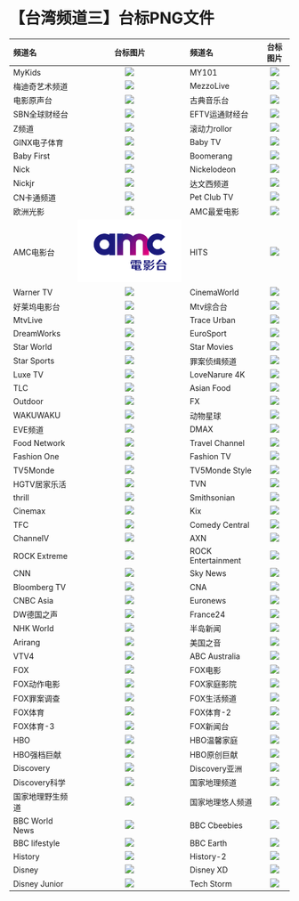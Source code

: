 # 【台湾频道三】台标PNG文件
|频道名|台标图片|频道名|台标图片|
|:---|:---:|:---|:---:|
|MyKids|<img src="https://raw.githubusercontent.com/bashlin/TVlogo/main/img/Mykids.png">|MY101|<img src="https://raw.githubusercontent.com/bashlin/TVlogo/main/img/MY101.png">|
|梅迪奇艺术频道|<img src="https://raw.githubusercontent.com/bashlin/TVlogo/main/img/Mediciarts.png">|MezzoLive|<img src="https://raw.githubusercontent.com/bashlin/TVlogo/main/img/mezzolive.png">|
|电影原声台|<img src="https://raw.githubusercontent.com/bashlin/TVlogo/main/img/cmusic.png">|古典音乐台|<img src="https://raw.githubusercontent.com/bashlin/TVlogo/main/img/classical.png">|
|SBN全球财经台|<img src="https://raw.githubusercontent.com/bashlin/TVlogo/main/img/SBNcaijing.png">|EFTV运通财经台|<img src="https://raw.githubusercontent.com/bashlin/TVlogo/main/img/EFTVcaijing.png">|
|Z频道|<img src="https://raw.githubusercontent.com/bashlin/TVlogo/main/img/Zpindao.png">|滚动力rollor|<img src="https://raw.githubusercontent.com/bashlin/TVlogo/main/img/rollor.png">|
|GINX电子体育|<img src="https://raw.githubusercontent.com/bashlin/TVlogo/main/img/GINXesport.png">|Baby TV|<img src="https://raw.githubusercontent.com/bashlin/TVlogo/main/img/BabyTV.png">|
|Baby First|<img src="https://raw.githubusercontent.com/bashlin/TVlogo/main/img/BabyFirst.png">|Boomerang|<img src="https://raw.githubusercontent.com/bashlin/TVlogo/main/img/Boomerang.png">|
|Nick|<img src="https://raw.githubusercontent.com/bashlin/TVlogo/main/img/Nick.png">|Nickelodeon|<img src="https://raw.githubusercontent.com/bashlin/TVlogo/main/img/Nickelodeon.png">|
|Nickjr|<img src="https://raw.githubusercontent.com/bashlin/TVlogo/main/img/Nickjr.png">|达文西频道|<img src="https://raw.githubusercontent.com/bashlin/TVlogo/main/img/DaVinci.png">|
|CN卡通频道|<img src="https://raw.githubusercontent.com/bashlin/TVlogo/main/img/CNCartoon.png">|Pet Club TV|<img src="https://raw.githubusercontent.com/bashlin/TVlogo/main/img/PetClubTV.png">|
|欧洲光影|<img src="https://raw.githubusercontent.com/bashlin/TVlogo/main/img/MyCinema.png">|AMC最爱电影|<img src="https://raw.githubusercontent.com/bashlin/TVlogo/main/img/AMCMovies.png">|
|AMC电影台|<img src="https://raw.githubusercontent.com/bashlin/TVlogo/main/img/AMCMovies2.png">|HITS|<img src="https://raw.githubusercontent.com/bashlin/TVlogo/main/img/HITS.png">|
|Warner TV|<img src="https://raw.githubusercontent.com/bashlin/TVlogo/main/img/WarnerTV.png">|CinemaWorld|<img src="https://raw.githubusercontent.com/bashlin/TVlogo/main/img/CinemaWorld.png">|
|好莱坞电影台|<img src="https://raw.githubusercontent.com/bashlin/TVlogo/main/img/Hollywood.png">|Mtv综合台|<img src="https://raw.githubusercontent.com/bashlin/TVlogo/main/img/MTV.png">|
|MtvLive|<img src="https://raw.githubusercontent.com/bashlin/TVlogo/main/img/MTVLive.png">|Trace Urban|<img src="https://raw.githubusercontent.com/bashlin/TVlogo/main/img/TraceUrban.png">|Trace Sport Stars|<img src="https://raw.githubusercontent.com/bashlin/TVlogo/main/img/TraceSport.png">|
|DreamWorks|<img src="https://raw.githubusercontent.com/bashlin/TVlogo/main/img/DreamWorks.png">|EuroSport|<img src="https://raw.githubusercontent.com/bashlin/TVlogo/main/img/EuroSport.png">|
|Star World|<img src="https://raw.githubusercontent.com/bashlin/TVlogo/main/img/StarWorld.png">|Star Movies|<img src="https://raw.githubusercontent.com/bashlin/TVlogo/main/img/StarMovies.png">|
|Star Sports|<img src="https://raw.githubusercontent.com/bashlin/TVlogo/main/img/StarSports.png">|罪案侦缉频道|<img src="https://raw.githubusercontent.com/bashlin/TVlogo/main/img/Crimeplus.png">|
|Luxe TV|<img src="https://raw.githubusercontent.com/bashlin/TVlogo/main/img/LuxeTV.png">|LoveNarure 4K|<img src="https://raw.githubusercontent.com/bashlin/TVlogo/main/img/LoveNarure4K.png">|
|TLC|<img src="https://raw.githubusercontent.com/bashlin/TVlogo/main/img/TLCTV.png">|Asian Food|<img src="https://raw.githubusercontent.com/bashlin/TVlogo/main/img/AsianFood.png">|
|Outdoor|<img src="https://raw.githubusercontent.com/bashlin/TVlogo/main/img/Outdoor.png">|FX|<img src="https://raw.githubusercontent.com/bashlin/TVlogo/main/img/FXTV.png">|
|WAKUWAKU|<img src="https://raw.githubusercontent.com/bashlin/TVlogo/main/img/WAKUWAKU.png">|动物星球|<img src="https://raw.githubusercontent.com/bashlin/TVlogo/main/img/animalplanet.png">|
|EVE频道|<img src="https://raw.githubusercontent.com/bashlin/TVlogo/main/img/eve.png">|DMAX|<img src="https://raw.githubusercontent.com/bashlin/TVlogo/main/img/DMAX.png">|
|Food Network|<img src="https://raw.githubusercontent.com/bashlin/TVlogo/main/img/FoodNetwork.png">|Travel Channel|<img src="https://raw.githubusercontent.com/bashlin/TVlogo/main/img/TravelChannel.png">|
|Fashion One|<img src="https://raw.githubusercontent.com/bashlin/TVlogo/main/img/FashionOne.png">|Fashion TV|<img src="https://raw.githubusercontent.com/bashlin/TVlogo/main/img/FashionTV.png">|
|TV5Monde|<img src="https://raw.githubusercontent.com/bashlin/TVlogo/main/img/TV5Monde.png">|TV5Monde Style|<img src="https://raw.githubusercontent.com/bashlin/TVlogo/main/img/TV5MondeStyle.png">|
|HGTV居家乐活|<img src="https://raw.githubusercontent.com/bashlin/TVlogo/main/img/HGTV.png">|TVN|<img src="https://raw.githubusercontent.com/bashlin/TVlogo/main/img/TVNChannel.png">|
|thrill|<img src="https://raw.githubusercontent.com/bashlin/TVlogo/main/img/thrill.png">|Smithsonian|<img src="https://raw.githubusercontent.com/bashlin/TVlogo/main/img/Smithsonian.png">|
|Cinemax|<img src="https://raw.githubusercontent.com/bashlin/TVlogo/main/img/Cinemax.png">|Kix|<img src="https://raw.githubusercontent.com/bashlin/TVlogo/main/img/KixTV.png">|
|TFC|<img src="https://raw.githubusercontent.com/bashlin/TVlogo/main/img/TFCTV.png">|Comedy Central|<img src="https://raw.githubusercontent.com/bashlin/TVlogo/main/img/ComedyCentral.png">|
|ChannelV|<img src="https://raw.githubusercontent.com/bashlin/TVlogo/main/img/ChannelV.png">|AXN|<img src="https://raw.githubusercontent.com/bashlin/TVlogo/main/img/AXNTV.png">|
|ROCK Extreme|<img src="https://raw.githubusercontent.com/bashlin/TVlogo/main/img/ROCKExtreme.png">|ROCK Entertainment|<img src="https://raw.githubusercontent.com/bashlin/TVlogo/main/img/ROCKEntertainment.png">|
|CNN|<img src="https://raw.githubusercontent.com/bashlin/TVlogo/main/img/CNN.png">|Sky News|<img src="https://raw.githubusercontent.com/bashlin/TVlogo/main/img/SkyNews.png">|
|Bloomberg TV|<img src="https://raw.githubusercontent.com/bashlin/TVlogo/main/img/BloombergTV.png">|CNA|<img src="https://raw.githubusercontent.com/bashlin/TVlogo/main/img/ChannelAsia.png">|
|CNBC Asia|<img src="https://raw.githubusercontent.com/bashlin/TVlogo/main/img/CNBCAsia.png">|Euronews|<img src="https://raw.githubusercontent.com/bashlin/TVlogo/main/img/Euronews.png">|
|DW德国之声|<img src="https://raw.githubusercontent.com/bashlin/TVlogo/main/img/DWChannel.png">|France24|<img src="https://raw.githubusercontent.com/bashlin/TVlogo/main/img/France24.png">|
|NHK World|<img src="https://raw.githubusercontent.com/bashlin/TVlogo/main/img/NHKWorld.png">|半岛新闻|<img src="https://raw.githubusercontent.com/bashlin/TVlogo/main/img/AlJazeera.png">|
|Arirang|<img src="https://raw.githubusercontent.com/bashlin/TVlogo/main/img/ArirangTV.png">|美国之音|<img src="https://raw.githubusercontent.com/bashlin/TVlogo/main/img/VOATV.png">|
|VTV4|<img src="https://raw.githubusercontent.com/bashlin/TVlogo/main/img/VTV4.png">|ABC Australia|<img src="https://raw.githubusercontent.com/bashlin/TVlogo/main/img/ABCAustralia.png">|
|FOX|<img src="https://raw.githubusercontent.com/bashlin/TVlogo/main/img/FOX.png">|FOX电影|<img src="https://raw.githubusercontent.com/bashlin/TVlogo/main/img/FOX1.png">|
|FOX动作电影|<img src="https://raw.githubusercontent.com/bashlin/TVlogo/main/img/FOX2.png">|FOX家庭影院|<img src="https://raw.githubusercontent.com/bashlin/TVlogo/main/img/FOX3.png">|
|FOX罪案调查|<img src="https://raw.githubusercontent.com/bashlin/TVlogo/main/img/FOX4.png">|FOX生活频道|<img src="https://raw.githubusercontent.com/bashlin/TVlogo/main/img/FOX5.png">|
|FOX体育|<img src="https://raw.githubusercontent.com/bashlin/TVlogo/main/img/FOX6.png">|FOX体育-2|<img src="https://raw.githubusercontent.com/bashlin/TVlogo/main/img/FOX7.png">|
|FOX体育-3|<img src="https://raw.githubusercontent.com/bashlin/TVlogo/main/img/FOX8.png">|FOX新闻台|<img src="https://raw.githubusercontent.com/bashlin/TVlogo/main/img/FOX9.png">|
|HBO|<img src="https://raw.githubusercontent.com/bashlin/TVlogo/main/img/HBO.png">|HBO温馨家庭|<img src="https://raw.githubusercontent.com/bashlin/TVlogo/main/img/HBO1.png">|
|HBO强档巨献|<img src="https://raw.githubusercontent.com/bashlin/TVlogo/main/img/HBO2.png">|HBO原创巨献|<img src="https://raw.githubusercontent.com/bashlin/TVlogo/main/img/HBO3.png">|
|Discovery|<img src="https://raw.githubusercontent.com/bashlin/TVlogo/main/img/Discovery.png">|Discovery亚洲|<img src="https://raw.githubusercontent.com/bashlin/TVlogo/main/img/Discovery1.png">|
|Discovery科学|<img src="https://raw.githubusercontent.com/bashlin/TVlogo/main/img/Discovery2.png">|国家地理频道|<img src="https://raw.githubusercontent.com/bashlin/TVlogo/main/img/NATGEO.png">|
|国家地理野生频道|<img src="https://raw.githubusercontent.com/bashlin/TVlogo/main/img/NATGEO1.png">|国家地理悠人频道|<img src="https://raw.githubusercontent.com/bashlin/TVlogo/main/img/NATGEO2.png">|
|BBC World News|<img src="https://raw.githubusercontent.com/bashlin/TVlogo/main/img/BBC1.png">|BBC Cbeebies|<img src="https://raw.githubusercontent.com/bashlin/TVlogo/main/img/BBC4.png">|
|BBC lifestyle|<img src="https://raw.githubusercontent.com/bashlin/TVlogo/main/img/BBC3.png">|BBC Earth|<img src="https://raw.githubusercontent.com/bashlin/TVlogo/main/img/BBC2.png">|
|History|<img src="https://raw.githubusercontent.com/bashlin/TVlogo/main/img/History1.png">|History-2|<img src="https://raw.githubusercontent.com/bashlin/TVlogo/main/img/History2.png">|
|Disney|<img src="https://raw.githubusercontent.com/bashlin/TVlogo/main/img/Disney.png">|Disney XD|<img src="https://raw.githubusercontent.com/bashlin/TVlogo/main/img/Disney1.png">|
|Disney Junior|<img src="https://raw.githubusercontent.com/bashlin/TVlogo/main/img/Disney2.png">|Tech Storm|<img src="https://raw.githubusercontent.com/bashlin/TVlogo/main/img/TechStorm.png">|
